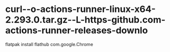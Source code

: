 # curl--o-actions-runner-linux-x64-2.293.0.tar.gz--L-https-github.com-actions-runner-releases-downlo
flatpak install flathub com.google.Chrome
